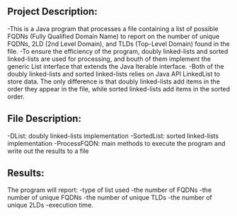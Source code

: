 
## Project Description:
-This is a Java program that processes a file containing a list of possible FQDNs (Fully Qualified Domain Name) to report on the number of unique FQDNs, 2LD (2nd Level Domain), and TLDs (Top-Level Domain) found in the file.
-To ensure the efficiency of the program, doubly linked-lists and sorted linked-lists are used for processing, and bouth of them implement the generic List interface that extends the Java Iterable interface.
-Both of the doubly linked-lists and sorted linked-lists relies on Java API LinkedList to store data. The only difference is that doubly linked-lists add items in the order they appear in the file, while sorted linked-lists add items in the sorted order.

## File Description:
-DList: doubly linked-lists implementation
-SortedList: sorted linked-lists implementation
-ProcessFQDN: main methods to execute the program and write out the results to a file

## Results:
The program will report:
 -type of list used
 -the number of FQDNs
 -the number of unique FQDNs
 -the number of unique TLDs
 -the number of unique 2LDs 
 -execution time.



